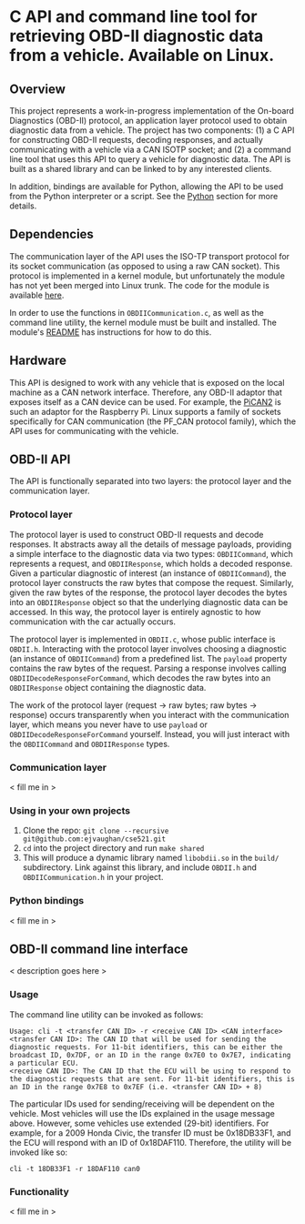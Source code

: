 # C API and command line tool for retrieving OBD-II diagnostic data from a vehicle. Available on Linux.

## Overview

This project represents a work-in-progress implementation of the On-board Diagnostics (OBD-II) protocol, an application layer protocol used to obtain diagnostic data from a vehicle. The project has two components: (1) a C API for constructing OBD-II requests, decoding responses, and actually communicating with a vehicle via a CAN ISOTP socket; and (2) a command line tool that uses this API to query a vehicle for diagnostic data. The API is built as a shared library and can be linked to by any interested clients.

In addition, bindings are available for Python, allowing the API to be used from the Python interpreter or a script. See the [Python](#python-bindings) section for more details.

## Dependencies

The communication layer of the API uses the ISO-TP transport protocol for its socket communication (as opposed to using a raw CAN socket). This protocol is implemented in a kernel module, but unfortunately the module has not yet been merged into Linux trunk. The code for the module is available [here](https://github.com/hartkopp/can-isotp-modules).

In order to use the functions in `OBDIICommunication.c`, as well as the command line utility, the kernel module must be built and installed. The module's [README](https://github.com/hartkopp/can-isotp-modules/blob/master/README.isotp) has instructions for how to do this.

## Hardware

This API is designed to work with any vehicle that is exposed on the local machine as a CAN network interface. Therefore, any OBD-II adaptor that exposes itself as a CAN device can be used. For example, the [PiCAN2](http://skpang.co.uk/catalog/pican2-canbus-board-for-raspberry-pi-23-p-1475.html) is such an adaptor for the Raspberry Pi. Linux supports a family of sockets specifically for CAN communication (the PF_CAN protocol family), which the API uses for communicating with the vehicle.

## OBD-II API

The API is functionally separated into two layers: the protocol layer and the communication layer.

### Protocol layer

The protocol layer is used to construct OBD-II requests and decode responses. It abstracts away all the details of message payloads, providing a simple interface to the diagnostic data via two types: `OBDIICommand`, which represents a request, and `OBDIIResponse`, which holds a decoded response. Given a particular diagnostic of interest (an instance of `OBDIICommand`), the protocol layer constructs the raw bytes that compose the request. Similarly, given the raw bytes of the response, the protocol layer decodes the bytes into an `OBDIIResponse` object so that the underlying diagnostic data can be accessed. In this way, the protocol layer is entirely agnostic to how communication with the car actually occurs.

The protocol layer is implemented in `OBDII.c`, whose public interface is `OBDII.h`. Interacting with the protocol layer involves choosing a diagnostic (an instance of `OBDIICommand`) from a predefined list. The `payload` property contains the raw bytes of the request. Parsing a response involves calling `OBDIIDecodeResponseForCommand`, which decodes the raw bytes into an `OBDIIResponse` object containing the diagnostic data.

The work of the protocol layer (request -> raw bytes; raw bytes -> response) occurs transparently when you interact with the communication layer, which means you never have to use `payload` or `OBDIIDecodeResponseForCommand` yourself. Instead, you will just interact with the `OBDIICommand` and `OBDIIResponse` types. 

### Communication layer

< fill me in >

### Using in your own projects

1. Clone the repo: `git clone --recursive git@github.com:ejvaughan/cse521.git`
2. `cd` into the project directory and run `make shared`
3. This will produce a dynamic library named `libobdii.so` in the `build/` subdirectory. Link against this library, and include `OBDII.h` and `OBDIICommunication.h` in your project.

### Python bindings

< fill me in >

## OBD-II command line interface

< description goes here >

### Usage

The command line utility can be invoked as follows:

    Usage: cli -t <transfer CAN ID> -r <receive CAN ID> <CAN interface>
	<transfer CAN ID>: The CAN ID that will be used for sending the diagnostic requests. For 11-bit identifiers, this can be either the broadcast ID, 0x7DF, or an ID in the range 0x7E0 to 0x7E7, indicating a particular ECU.
	<receive CAN ID>: The CAN ID that the ECU will be using to respond to the diagnostic requests that are sent. For 11-bit identifiers, this is an ID in the range 0x7E8 to 0x7EF (i.e. <transfer CAN ID> + 8)

The particular IDs used for sending/receiving will be dependent on the vehicle. Most vehicles will use the IDs explained in the usage message above. However, some vehicles use extended (29-bit) identifiers. For example, for a 2009 Honda Civic, the transfer ID must be 0x18DB33F1, and the ECU will respond with an ID of 0x18DAF110. Therefore, the utility will be invoked like so:

    cli -t 18DB33F1 -r 18DAF110 can0

### Functionality

< fill me in >


